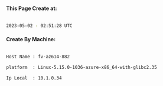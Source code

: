 
   
#### This Page Create at:

```bash

2023-05-02 - 02:51:28 UTC

```

#### Create By Machine:

```bash

Host Name : fv-az614-882

platform  : Linux-5.15.0-1036-azure-x86_64-with-glibc2.35

Ip Local  : 10.1.0.34

```

